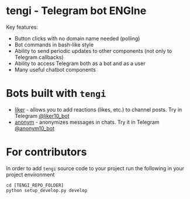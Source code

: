 # tengi - Telegram bot ENGIne

Key features:
- Button clicks with no domain name needed (polling)
- Bot commands in bash-like style
- Ability to send periodic updates to other components (not only to Telegram callbacks) 
- Ability to access Telegram both as a bot and as a user
- Many useful chatbot components

# Bots built with `tengi`
- [liker](https://github.com/luckybots/liker) - allows you to add reactions (likes, etc.) to channel posts. Try in Telegram [@liker10_bot](https://t.me/liker10_bot)
- [anonym](https://github.com/luckybots/anonym) - anonymizes messages in chats. Try it in Telegram [@anonym10_bot](https://t.me/anonym10_bot)

# For contributors
In order to add `tengi` source code to your project run the following in your project environment
```
cd [TENGI_REPO_FOLDER]
python setup_develop.py develop
```
